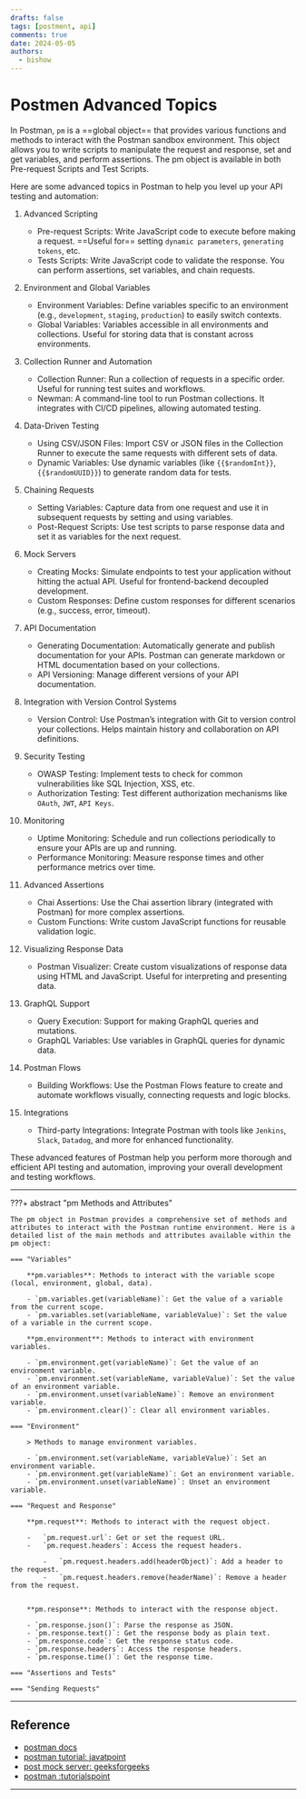 ```yaml
---
drafts: false
tags: [postment, api]
comments: true
date: 2024-05-05
authors:
  - bishow
---
```



# Postmen Advanced Topics

In Postman, `pm` is a ==global object== that provides various functions and methods to interact with the Postman sandbox environment. This object allows you to write scripts to manipulate the request and response, set and get variables, and perform assertions. The pm object is available in both Pre-request Scripts and Test Scripts.

<!-- more -->


Here are some advanced topics in Postman to help you level up your API testing and automation:

1.  Advanced Scripting

    - Pre-request Scripts: Write JavaScript code to execute before making a request. ==Useful for== setting `dynamic parameters`, `generating tokens`, etc.
    - Tests Scripts: Write JavaScript code to validate the response. You can perform assertions, set variables, and chain requests.

2.  Environment and Global Variables

    - Environment Variables: Define variables specific to an environment (e.g., `development`, `staging`, `production`) to easily switch contexts.
    - Global Variables: Variables accessible in all environments and collections. Useful for storing data that is constant across environments.

3.  Collection Runner and Automation

    - Collection Runner: Run a collection of requests in a specific order. Useful for running test suites and workflows.
    - Newman: A command-line tool to run Postman collections. It integrates with CI/CD pipelines, allowing automated testing.

4.  Data-Driven Testing

    - Using CSV/JSON Files: Import CSV or JSON files in the Collection Runner to execute the same requests with different sets of data.
    - Dynamic Variables: Use dynamic variables (like `{{$randomInt}}`, `{{$randomUUID}}`) to generate random data for tests.

5.  Chaining Requests

    - Setting Variables: Capture data from one request and use it in subsequent requests by setting and using variables.
    - Post-Request Scripts: Use test scripts to parse response data and set it as variables for the next request.

6.  Mock Servers

    - Creating Mocks: Simulate endpoints to test your application without hitting the actual API. Useful for frontend-backend decoupled development.
    - Custom Responses: Define custom responses for different scenarios (e.g., success, error, timeout).

7.  API Documentation

    - Generating Documentation: Automatically generate and publish documentation for your APIs. Postman can generate markdown or HTML documentation based on your collections.
    - API Versioning: Manage different versions of your API documentation.

8.  Integration with Version Control Systems

    - Version Control: Use Postman’s integration with Git to version control your collections. Helps maintain history and collaboration on API definitions.

9.  Security Testing

    - OWASP Testing: Implement tests to check for common vulnerabilities like SQL Injection, XSS, etc.
    - Authorization Testing: Test different authorization mechanisms like `OAuth`, `JWT`, `API Keys`.

10. Monitoring

    - Uptime Monitoring: Schedule and run collections periodically to ensure your APIs are up and running.
    - Performance Monitoring: Measure response times and other performance metrics over time.

11. Advanced Assertions

    - Chai Assertions: Use the Chai assertion library (integrated with Postman) for more complex assertions.
    - Custom Functions: Write custom JavaScript functions for reusable validation logic.

12. Visualizing Response Data

    - Postman Visualizer: Create custom visualizations of response data using HTML and JavaScript. Useful for interpreting and presenting data.

13. GraphQL Support

    - Query Execution: Support for making GraphQL queries and mutations.
    - GraphQL Variables: Use variables in GraphQL queries for dynamic data.

14. Postman Flows

    - Building Workflows: Use the Postman Flows feature to create and automate workflows visually, connecting requests and logic blocks.

15. Integrations

    - Third-party Integrations: Integrate Postman with tools like `Jenkins`, `Slack`, `Datadog`, and more for enhanced functionality.

These advanced features of Postman help you perform more thorough and efficient API testing and automation, improving your overall development and testing workflows.

---

???+ abstract "pm Methods and Attributes"

    The pm object in Postman provides a comprehensive set of methods and attributes to interact with the Postman runtime environment. Here is a detailed list of the main methods and attributes available within the pm object:

    === "Variables"

        **pm.variables**: Methods to interact with the variable scope (local, environment, global, data).

        - `pm.variables.get(variableName)`: Get the value of a variable from the current scope.
        - `pm.variables.set(variableName, variableValue)`: Set the value of a variable in the current scope.

        **pm.environment**: Methods to interact with environment variables.

        - `pm.environment.get(variableName)`: Get the value of an environment variable.
        - `pm.environment.set(variableName, variableValue)`: Set the value of an environment variable.
        - `pm.environment.unset(variableName)`: Remove an environment variable.
        - `pm.environment.clear()`: Clear all environment variables.

    === "Environment"

        > Methods to manage environment variables.

        - `pm.environment.set(variableName, variableValue)`: Set an environment variable.
        - `pm.environment.get(variableName)`: Get an environment variable.
        - `pm.environment.unset(variableName)`: Unset an environment variable.

    === "Request and Response"

        **pm.request**: Methods to interact with the request object.

        -   `pm.request.url`: Get or set the request URL.
        -   `pm.request.headers`: Access the request headers.

            -   `pm.request.headers.add(headerObject)`: Add a header to the request.
            -   `pm.request.headers.remove(headerName)`: Remove a header from the request.
        

        **pm.response**: Methods to interact with the response object.

        - `pm.response.json()`: Parse the response as JSON.
        - `pm.response.text()`: Get the response body as plain text.
        - `pm.response.code`: Get the response status code.
        - `pm.response.headers`: Access the response headers.
        - `pm.response.time()`: Get the response time.
    
    === "Assertions and Tests"

    === "Sending Requests"

---

## Reference

- [postman docs](https://learning.postman.com/docs/tests-and-scripts/write-scripts/test-examples/)
- [postman tutorial: javatpoint](https://www.javatpoint.com/variables-in-postman)
- [post mock server: geeksforgeeks](https://www.geeksforgeeks.org/postman-mock-server/)
- [postman :tutorialspoint](https://www.tutorialspoint.com/postman/postman_run_collections_using_newman.htm)

---
